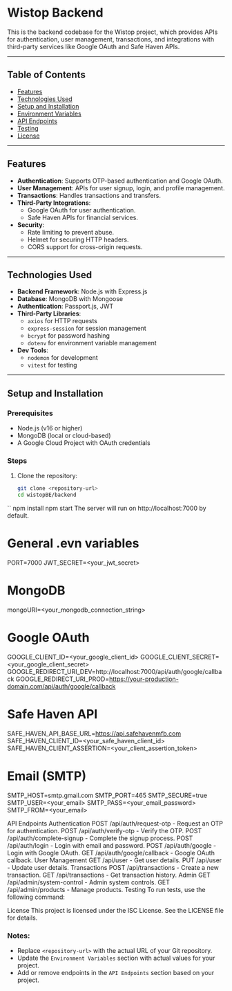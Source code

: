# Wistop Backend

This is the backend codebase for the Wistop project, which provides APIs for authentication, user management, transactions, and integrations with third-party services like Google OAuth and Safe Haven APIs.

---

## Table of Contents

- [Features](#features)
- [Technologies Used](#technologies-used)
- [Setup and Installation](#setup-and-installation)
- [Environment Variables](#environment-variables)
- [API Endpoints](#api-endpoints)
- [Testing](#testing)
- [License](#license)

---

## Features

- **Authentication**: Supports OTP-based authentication and Google OAuth.
- **User Management**: APIs for user signup, login, and profile management.
- **Transactions**: Handles transactions and transfers.
- **Third-Party Integrations**:
  - Google OAuth for user authentication.
  - Safe Haven APIs for financial services.
- **Security**:
  - Rate limiting to prevent abuse.
  - Helmet for securing HTTP headers.
  - CORS support for cross-origin requests.

---

## Technologies Used

- **Backend Framework**: Node.js with Express.js
- **Database**: MongoDB with Mongoose
- **Authentication**: Passport.js, JWT
- **Third-Party Libraries**:
  - `axios` for HTTP requests
  - `express-session` for session management
  - `bcrypt` for password hashing
  - `dotenv` for environment variable management
- **Dev Tools**:
  - `nodemon` for development
  - `vitest` for testing

---

## Setup and Installation

### Prerequisites

- Node.js (v16 or higher)
- MongoDB (local or cloud-based)
- A Google Cloud Project with OAuth credentials

### Steps

1. Clone the repository:
   ```bash
   git clone <repository-url>
   cd wistopBE/backend
  ``
npm install
npm start
The server will run on http://localhost:7000 by default.

# General .evn variables
PORT=7000
JWT_SECRET=<your_jwt_secret>

# MongoDB
mongoURI=<your_mongodb_connection_string>

# Google OAuth
GOOGLE_CLIENT_ID=<your_google_client_id>
GOOGLE_CLIENT_SECRET=<your_google_client_secret>
GOOGLE_REDIRECT_URI_DEV=http://localhost:7000/api/auth/google/callback
GOOGLE_REDIRECT_URI_PROD=https://your-production-domain.com/api/auth/google/callback

# Safe Haven API
SAFE_HAVEN_API_BASE_URL=https://api.safehavenmfb.com
SAFE_HAVEN_CLIENT_ID=<your_safe_haven_client_id>
SAFE_HAVEN_CLIENT_ASSERTION=<your_client_assertion_token>

# Email (SMTP)
SMTP_HOST=smtp.gmail.com
SMTP_PORT=465
SMTP_SECURE=true
SMTP_USER=<your_email>
SMTP_PASS=<your_email_password>
SMTP_FROM=<your_email>

API Endpoints
Authentication
POST /api/auth/request-otp - Request an OTP for authentication.
POST /api/auth/verify-otp - Verify the OTP.
POST /api/auth/complete-signup - Complete the signup process.
POST /api/auth/login - Login with email and password.
POST /api/auth/google - Login with Google OAuth.
GET /api/auth/google/callback - Google OAuth callback.
User Management
GET /api/user - Get user details.
PUT /api/user - Update user details.
Transactions
POST /api/transactions - Create a new transaction.
GET /api/transactions - Get transaction history.
Admin
GET /api/admin/system-control - Admin system controls.
GET /api/admin/products - Manage products.
Testing
To run tests, use the following command:

License
This project is licensed under the ISC License. See the LICENSE file for details.


### Notes:
- Replace `<repository-url>` with the actual URL of your Git repository.
- Update the `Environment Variables` section with actual values for your project.
- Add or remove endpoints in the `API Endpoints` section based on your project.

    
